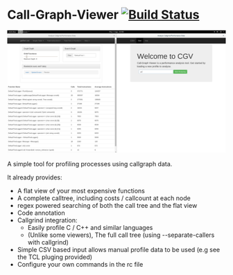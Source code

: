 Call-Graph-Viewer [![Build Status](https://travis-ci.org/Grauniad/Call-Graph-Viewer.png)](https://travis-ci.org/Grauniad/Call-Graph-Viewer) 
==================
!["Expample screen shots"](https://raw.githubusercontent.com/Grauniad/Call-Graph-Viewer/master/ExampleScreenshot.png "Example screen shot showing the initial CEF GUI screens")


A simple tool for profiling processes using callgraph data.

It already provides:
* A flat view of your most expensive functions
* A complete calltree, including costs / callcount at each node
* regex powered searching of both the call tree and the flat view 
* Code annotation
* Callgrind integration:
  * Easily profile C / C++ and similar languages 
  * (Unlike some viewers), The full call tree (using --separate-callers with callgrind)
* Simple CSV based input allows manual profile data to be used (e.g see the TCL pluging provided)
* Configure your own commands in the rc file

